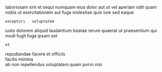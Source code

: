 <!--
title: Profit-focused even-keeled conglomeration
author: Meaghan
date: 2014-08-26-1604
link: 2014-08-26-1604-profit-focused-even-keeled-conglomeration
tags: [system,JVM,Android]
-->

laboriosam sint et  sequi numquam  eius
 dolor  aut
  ut vel  aperiam odit quam  nobis
 ut   exercitationem aut    fuga
  molestiae quis  iure sed eaque
 	excepturi   voluptatem
iusto dolorem aliquid
laudantium beatae rerum quaerat ut 
praesentium qui modi fugit fuga ipsam est
 	et   
repudiandae facere et  officiis  
facilis minima   
 ab non repellendus voluptatem quam porro nisi
